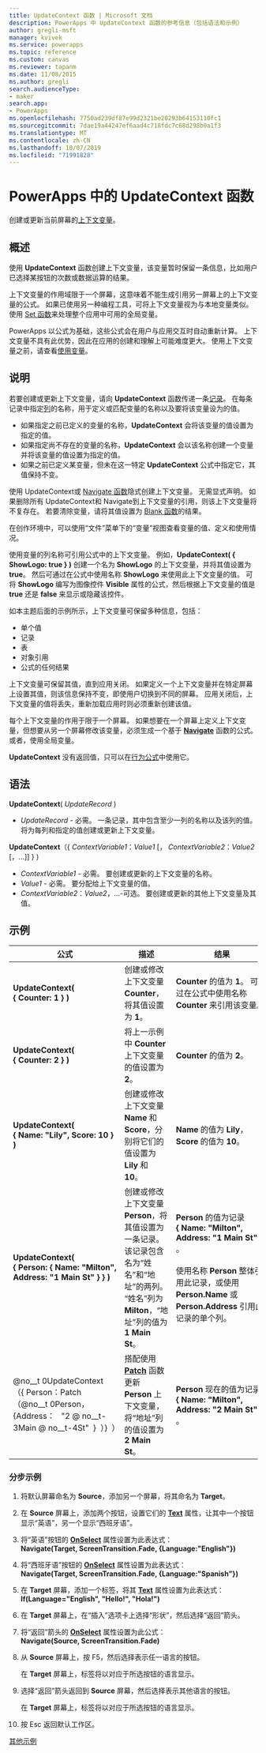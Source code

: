 ```yaml
---
title: UpdateContext 函数 | Microsoft 文档
description: PowerApps 中 UpdateContext 函数的参考信息（包括语法和示例）
author: gregli-msft
manager: kvivek
ms.service: powerapps
ms.topic: reference
ms.custom: canvas
ms.reviewer: tapanm
ms.date: 11/08/2015
ms.author: gregli
search.audienceType:
- maker
search.app:
- PowerApps
ms.openlocfilehash: 7750ad239df87e99d2321be20293b64153110fc1
ms.sourcegitcommit: 7dae19a44247ef6aad4c718fdc7c68d298b0a1f3
ms.translationtype: MT
ms.contentlocale: zh-CN
ms.lasthandoff: 10/07/2019
ms.locfileid: "71991828"
---
```

# <a name="updatecontext-function-in-powerapps"></a>PowerApps 中的 UpdateContext 函数
创建或更新当前屏幕的[上下文变量](../working-with-variables.md#use-a-context-variable)。

## <a name="overview"></a>概述
使用 **UpdateContext** 函数创建上下文变量，该变量暂时保留一条信息，比如用户已选择某按钮的次数或数据运算的结果。

上下文变量的作用域限于一个屏幕，这意味着不能生成引用另一屏幕上的上下文变量的公式。 如果已使用另一种编程工具，可将上下文变量视为与本地变量类似。  使用 [Set 函数](function-set.md)来处理整个应用中可用的全局变量。  

PowerApps 以公式为基础，这些公式会在用户与应用交互时自动重新计算。  上下文变量不具有此优势，因此在应用的创建和理解上可能难度更大。  使用上下文变量之前，请查看[使用变量](../working-with-variables.md)。

## <a name="description"></a>说明
若要创建或更新上下文变量，请向 **UpdateContext** 函数传递一条[记录](../working-with-tables.md#records)。 在每条记录中指定[列](../working-with-tables.md#columns)的名称，用于定义或匹配变量的名称以及要将该变量设为的值。

* 如果指定之前已定义的变量的名称，**UpdateContext** 会将该变量的值设置为指定的值。
* 如果指定尚不存在的变量的名称，**UpdateContext** 会以该名称创建一个变量并将该变量的值设置为指定的值。
* 如果之前已定义某变量，但未在这一特定 **UpdateContext** 公式中指定它，其值保持不变。

使用 UpdateContext或 [Navigate 函数](function-navigate.md)隐式创建上下文变量。  无需显式声明。  如果删除所有 UpdateContext和 Navigate到上下文变量的引用，则该上下文变量将不复存在。  若要清除变量，请将其值设置为 [Blank 函数](function-isblank-isempty.md)的结果。

在创作环境中，可以使用“文件”菜单下的“变量”视图查看变量的值、定义和使用情况。

使用变量的列名称可引用公式中的上下文变量。 例如，**UpdateContext( { ShowLogo: true } )** 创建一个名为 **ShowLogo** 的上下文变量，并将其值设置为 **true**。 然后可通过在公式中使用名称 **ShowLogo** 来使用此上下文变量的值。  可将 **ShowLogo** 编写为图像控件 **Visible** 属性的公式，然后根据上下文变量的值是 **true** 还是 **false** 来显示或隐藏该控件。

如本主题后面的示例所示，上下文变量可保留多种信息，包括：

* 单个值
* 记录
* 表
* 对象引用
* 公式的任何结果

上下文变量可保留其值，直到应用关闭。  如果定义一个上下文变量并在特定屏幕上设置其值，则该信息保持不变，即使用户切换到不同的屏幕。  应用关闭后，上下文变量的值将丢失，重新加载应用时则必须重新创建该值。  

每个上下文变量的作用于限于一个屏幕。 如果想要在一个屏幕上定义上下文变量，但想要从另一个屏幕修改该变量，必须生成一个基于 **[Navigate](function-navigate.md)** 函数的公式。  或者，使用全局变量。

**UpdateContext** 没有返回值，只可以在[行为公式](../working-with-formulas-in-depth.md)中使用它。

## <a name="syntax"></a>语法
**UpdateContext**( *UpdateRecord* )

* *UpdateRecord* - 必需。 一条记录，其中包含至少一列的名称以及该列的值。 将为每列和指定的值创建或更新上下文变量。

**UpdateContext**（{ *ContextVariable1*：*Value1* [， *ContextVariable2*：*Value2* [，...]] } )

* *ContextVariable1* - 必需。  要创建或更新的上下文变量的名称。
* *Value1* - 必需。  要分配给上下文变量的值。
* *ContextVariable2*：*Value2*，...-可选。 要创建或更新的其他上下文变量及其值。

## <a name="examples"></a>示例

| 公式 | 描述 | 结果 |
| --- | --- | --- |
| **UpdateContext( {&nbsp;Counter:&nbsp;1&nbsp;} )** |创建或修改上下文变量 **Counter**，将其值设置为 **1**。 |**Counter** 的值为 **1**。 可通过在公式中使用名称 **Counter** 来引用该变量。 |
| **UpdateContext( {&nbsp;Counter:&nbsp;2&nbsp;} )** |将上一示例中 **Counter** 上下文变量的值设置为 **2**。 |**Counter** 的值为 **2**。 |
| **UpdateContext( {&nbsp;Name:&nbsp;"Lily",&nbsp;Score:&nbsp;10&nbsp;} )** |创建或修改上下文变量 **Name** 和 **Score**，分别将它们的值设置为 **Lily** 和 **10**。 |**Name** 的值为 **Lily**，**Score** 的值为 **10**。 |
| **UpdateContext( {&nbsp;Person:&nbsp;{&nbsp;Name:&nbsp;"Milton", Address:&nbsp;"1&nbsp;Main&nbsp;St"&nbsp;}&nbsp;} )** |创建或修改上下文变量 **Person**，将其值设置为一条记录。 该记录包含名为“姓名”和“地址”的两列。 “姓名”列为 **Milton**，“地址”列的值为 **1 Main St**。 |**Person** 的值为记录 **{&nbsp;Name:&nbsp;"Milton", Address:&nbsp;"1&nbsp;Main&nbsp;St"&nbsp;}&nbsp;}** 。<br><br>使用名称 **Person** 整体引用此记录，或使用 **Person.Name** 或 **Person.Address** 引用此记录的单个列。 |
| @no__t 0UpdateContext （{&nbsp;Person：Patch （@no__t 0Person，&nbsp; {Address： &nbsp; "2 @ no__t-3Main @ no__t-4St" &nbsp;} &nbsp;）} &nbsp;） |搭配使用 **[Patch](function-patch.md)** 函数更新 **Person** 上下文变量，将“地址”列的值设置为 **2 Main St**。 |**Person** 现在的值为记录 **{&nbsp;Name:&nbsp;"Milton", Address:&nbsp;"2&nbsp;Main&nbsp;St"&nbsp;}&nbsp;}** 。 |

### <a name="step-by-step-example"></a>分步示例
1. 将默认屏幕命名为 **Source**，添加另一个屏幕，将其命名为 **Target**。
2. 在 **Source** 屏幕上，添加两个按钮，设置它们的 **[Text](../controls/properties-core.md)** 属性，让其中一个按钮显示“英语”，另一个显示“西班牙语”。
3. 将“英语”按钮的 **[OnSelect](../controls/properties-core.md)** 属性设置为此表达式：<br>**Navigate(Target, ScreenTransition.Fade, {Language:"English"})**
4. 将“西班牙语”按钮的 **[OnSelect](../controls/properties-core.md)** 属性设置为此表达式：<br>**Navigate(Target, ScreenTransition.Fade, {Language:"Spanish"})**
5. 在 **Target** 屏幕，添加一个标签，将其 **[Text](../controls/properties-core.md)** 属性设置为此表达式：<br>**If(Language="English", "Hello!", "Hola!")**
6. 在 **Target** 屏幕上，在“插入”选项卡上选择“形状”，然后选择“返回”箭头。
7. 将“返回”箭头的 **[OnSelect](../controls/properties-core.md)** 属性设置为此公式：<br>**Navigate(Source, ScreenTransition.Fade)**
8. 从 **Source** 屏幕上，按 F5，然后选择表示任一语言的按钮。

    在 **Target** 屏幕上，标签将以对应于所选按钮的语言显示。
9. 选择“返回”箭头返回到 **Source** 屏幕，然后选择表示其他语言的按钮。

    在 **Target** 屏幕上，标签将以对应于所选按钮的语言显示。
10. 按 Esc 返回默认工作区。

[其他示例](../add-screen-context-variables.md)

